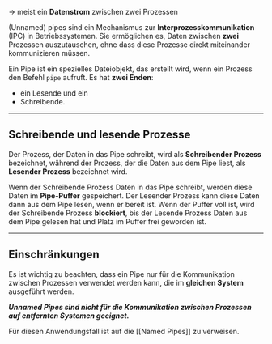 -> meist ein **Datenstrom** zwischen zwei Prozessen

(Unnamed) pipes sind ein Mechanismus zur **Interprozesskommunikation** (IPC) in Betriebssystemen. Sie ermöglichen es, Daten zwischen **zwei** Prozessen auszutauschen, ohne dass diese Prozesse direkt miteinander kommunizieren müssen.

Ein Pipe ist ein spezielles Dateiobjekt, das erstellt wird, wenn ein Prozess den Befehl `pipe` aufruft.
Es hat **zwei Enden**: 

* ein Lesende und ein 
* Schreibende. 

___

## Schreibende und lesende Prozesse

Der Prozess, der Daten in das Pipe schreibt, wird als **Schreibender Prozess** bezeichnet, während der Prozess, der die Daten aus dem Pipe liest, als **Lesender Prozess** bezeichnet wird.

Wenn der Schreibende Prozess Daten in das Pipe schreibt, werden diese Daten im **Pipe-Puffer** gespeichert. Der Lesender Prozess kann diese Daten dann aus dem Pipe lesen, wenn er bereit ist. Wenn der Puffer voll ist, wird der Schreibende Prozess **blockiert**, bis der Lesende Prozess Daten aus dem Pipe gelesen hat und Platz im Puffer frei geworden ist.

___

## Einschränkungen

Es ist wichtig zu beachten, dass ein Pipe nur für die Kommunikation zwischen Prozessen verwendet werden kann, die im **gleichen System** ausgeführt werden. 

**_Unnamed Pipes sind nicht für die Kommunikation zwischen Prozessen auf entfernten Systemen geeignet._**

Für diesen Anwendungsfall ist auf die [[Named Pipes]] zu verweisen.

